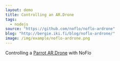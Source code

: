 ```yaml
---
layout: demo
title: Controlling an AR.Drone
tags:
  - nodejs
source: "https://github.com/noflo/noflo-ardrone"
blog: "http://bergie.iki.fi/blog/noflo-ardrone/"
image: /img/example/noflo-ardrone.png
---
```

Controlling a [Parrot AR.Drone](http://ardrone2.parrot.com/) with NoFlo
